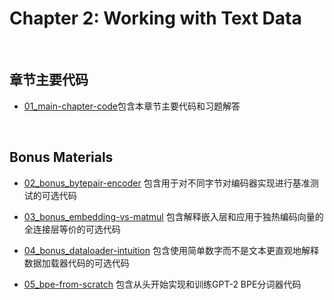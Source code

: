 # Chapter 2: Working with Text Data

&nbsp;
## 章节主要代码

- [01_main-chapter-code](01_main-chapter-code)包含本章节主要代码和习题解答

&nbsp;
## Bonus Materials

- [02_bonus_bytepair-encoder](02_bonus_bytepair-encoder) 包含用于对不同字节对编码器实现进行基准测试的可选代码

- [03_bonus_embedding-vs-matmul](03_bonus_embedding-vs-matmul) 包含解释嵌入层和应用于独热编码向量的全连接层等价的可选代码

- [04_bonus_dataloader-intuition](04_bonus_dataloader-intuition) 包含使用简单数字而不是文本更直观地解释数据加载器代码的可选代码

- [05_bpe-from-scratch](05_bpe-from-scratch) 包含从头开始实现和训练GPT-2 BPE分词器代码